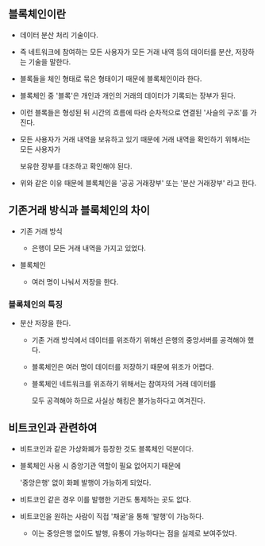 ## 블록체인이란 

- 데이터 분산 처리 기술이다.
- 즉 네트워크에 참여하는 모든 사용자가 모든 거래 내역 등의 데이터를 분산, 저장하는 기술을 말한다.
- 블록들을 체인 형태로 묶은 형태이기 때문에 블록체인이라 한다.

- 블록체인 중 '블록'은 개인과 개인의 거래의 데이터가 기록되는 장부가 된다.

- 이런 블록들은 형성된 뒤 시간의 흐름에 따라 순차적으로 연결된 '사슬의 구조'를 가진다.

- 모든 사용자가 거래 내역을 보유하고 있기 때문에 거래 내역을 확인하기 위해서는 모든 사용자가

  보유한 장부를 대조하고 확인해야 된다.

  

- 위와 같은 이유 때문에 블록체인을 '공공 거래장부' 또는 '분산 거래장부' 라고 한다.





## 기존거래 방식과 블록체인의 차이

- 기존 거래 방식

  - 은행이 모든 거래 내역을 가지고 있었다.

    

- 블록체인

  - 여러 명이 나눠서 저장을 한다.





### 블록체인의 특징

- 분산 저장을 한다.

  - 기존 거래 방식에서 데이터를 위조하기 위해선 은행의 중앙서버를 공격해야 했다.

  - 블록체인은 여러 명이 데이터를 저장하기 때문에 위조가 어렵다.

  - 블록체인 네트워크를 위조하기 위해서는 참여자의 거래 데이터를 

    모두 공격해야 하므로 사실상 해킹은 불가능하다고 여겨진다. 





## 비트코인과 관련하여

- 비트코인과 같은 가상화폐가 등장한 것도 블록체인 덕분이다.

- 블록체인 사용 시 중앙기관 역할이 필요 없어지기 때문에 

  '중앙은행' 없이 화폐 발행이 가능하게 되었다.

- 비트코인 같은 경우 이를 발행한 기관도 통제하는 곳도 없다.

- 비트코인을 원하는 사람이 직접 '채굴'을 통해 '발행'이 가능하다.

  - 이는 중앙은행 없이도 발행, 유통이 가능하다는 점을 실제로 보여주었다.